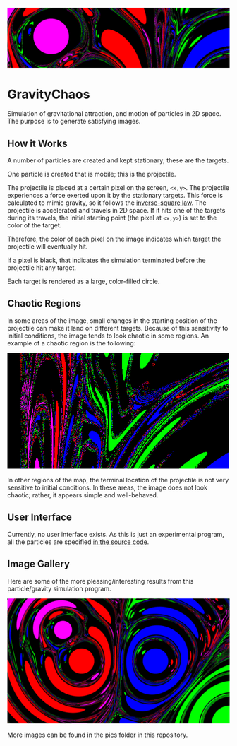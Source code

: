 ![gravity chaos banner](pics/banner.png?raw=true "Gravity Chaos")


# GravityChaos
Simulation of gravitational attraction, and motion of particles in 2D space.
The purpose is to generate satisfying images.


## How it Works

A number of particles are created and kept stationary; these are the targets.

One particle is created that is mobile; this is the projectile.

The projectile is placed at a certain pixel on the screen, `<x,y>`. The projectile experiences a force exerted upon it by the stationary targets. This force is calculated to mimic gravity, so it follows the [inverse-square law](https://en.wikipedia.org/wiki/Inverse-square_law). The projectile is accelerated and travels in 2D space. If it hits one of the targets during its travels, the initial starting point (the pixel at `<x,y>`) is set to the color of the target.

Therefore, the color of each pixel on the image indicates which target the projectile will eventually hit.

If a pixel is black, that indicates the simulation terminated before the projectile hit any target.

Each target is rendered as a large, color-filled circle.


## Chaotic Regions

In some areas of the image, small changes in the starting position of the projectile can make it land on different targets. Because of this sensitivity to initial conditions, the image tends to look chaotic in some regions. An example of a chaotic region is the following:

![chaotic region example](pics/chaotic%20region%20example.png?raw=true "A Chaotic Region")

In other regions of the map, the terminal location of the projectile is not very sensitive to initial conditions. In these areas, the image does not look chaotic; rather, it appears simple and well-behaved.


## User Interface
Currently, no user interface exists. As this is just an experimental program, all the particles are specified [in the source code](GravityChaos/GravityChaos/Form1.cs).


## Image Gallery
Here are some of the more pleasing/interesting results from this particle/gravity simulation program.

![Granular Lava Lamp](pics/granular%20lava%20lamp%202%20high%20res.png?raw=true "Granular Lava Lamp")


More images can be found in the [pics](pics/) folder in this repository.
